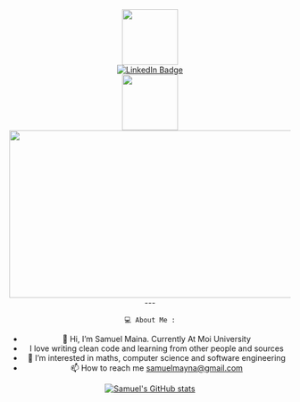 <div id="header" align="center">
    <img src="https://media.giphy.com/media/M9gbBd9nbDrOTu1Mqx/giphy.gif" width="100"/>

  <div id="badges">
    <a href="https://www.linkedin.com/in/samuel-maina-339a431a1//">
      <img src="https://img.shields.io/badge/LinkedIn-blue?style=for-the-badge&logo=linkedin&logoColor=white" alt="LinkedIn Badge"/>
    </a>
  </div>
  <img src="https://komarev.com/ghpvc/?username=divasraj1&style=flat-square&color=blue" width="100"/>
<div align="center">
  <img src="https://media.giphy.com/media/dWesBcTLavkZuG35MI/giphy.gif" width="600" height="300"/>
    ---

    💻 About Me :

- 👋 Hi, I’m Samuel Maina. Currently At Moi University
- I love writing clean code and learning from other people and sources
- 👀 I’m interested in maths, computer science and software engineering
- 📫 How to reach me samuelmayna@gmail.com


[![Samuel's GitHub stats](https://github-readme-stats.vercel.app/api?username=samuelmaina&hide=contribs&count_private=true&&show_icons=true&&theme=radical)](https://github.com/samuelmaina/github-readme-stats)


<!-- 
[![Top Langs](https://github-readme-stats.vercel.app/api/top-langs/?username=samuelmaina&hide=html,css,ejs,php)](https://github.com/samuelmaina/github-readme-stats)
 -->
<!---
samuelmaina/samuelmaina is a ✨ special ✨ repository because its `README.md` (this file) appears on your GitHub profile.
You can click the Preview link to take a look at your changes.
--->

